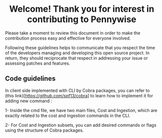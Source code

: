 <h1 align="center"> Welcome! Thank you for interest in contributing to Pennywise </h1>

Please take a moment to review this document in order to make the contribution process easy and effective for everyone involved.

Following these guidelines helps to communicate that you respect the time of the developers managing and developing this open source project. In return, they should reciprocate that respect in addressing your issue or assessing patches and features.

## Code guidelines
In client side implemented with CLI by Cobra packages, you can refer to (this link)[https://github.com/spf13/cobra] to learn how to implement it
for adding new command :

1- Inside the cmd file, we have two main files, Cost and Ingestion, which are exactly related to the cost and ingestion commands in the CLI. 

2- For Cost and Ingestion subsets, you can add desired commands or flags using the structure of Cobra packages.